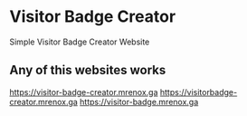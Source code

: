 # Visitor Badge Creator
Simple Visitor Badge Creator Website

## Any of this websites works
https://visitor-badge-creator.mrenox.ga
https://visitorbadge-creator.mrenox.ga
https://visitor-badge.mrenox.ga
